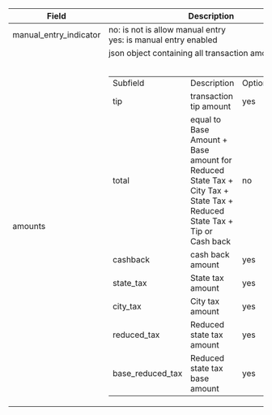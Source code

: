 | Field  | Description |  Optional | Default |
| ------ | ----------- | --------- | ------- |
| manual_entry_indicator | no: is not is allow manual entry <br /> yes: is manual entry enabled| yes | no |
| amounts | json object containing all transaction amounts <br /> <br /> <table> <tr> <td> Subfield </td> <td> Description </td> <td> Optional </td> <td> Default </td> </tr> <tr> <td> tip </td>  <td> transaction tip amount </td> <td> yes </td> <td> NA </td> </tr> <tr> <td> total </td> <td> equal to Base  Amount + Base amount for  Reduced State Tax + City Tax + State Tax + Reduced State Tax + Tip or Cash back </td> <td> no </td> <td> NA </td> </tr> <tr> <td> cashback </td> <td> cash back amount </td> <td> yes </td> <td> NA </td> </tr> <tr> <td> state_tax </td> <td> State tax amount </td> <td> yes </td> <td> NA </td> </tr> <tr> <td> city_tax </td> <td> City tax amount </td> <td> yes </td> <td> NA </td> </tr> <tr> <td> reduced_tax </td> <td> Reduced state tax amount </td> <td> yes </td> <td> NA </td> </tr> <tr> <td> base_reduced_tax </td> <td> Reduced state tax base amount </td> <td> yes </td> <td> NA </td> </tr> </table> | no | NA |

